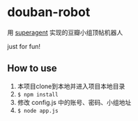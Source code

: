 # douban-robot

用 [superagent](https://github.com/visionmedia/superagent) 实现的豆瓣小组顶帖机器人

just for fun!

## How to use

1. 本项目clone到本地并进入项目本地目录
3. `$ npm install`
2. 修改 config.js 中的账号、密码、小组地址
3. `$ node app.js`
